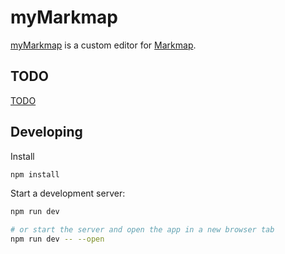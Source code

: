 # myMarkmap

[myMarkmap](https://mymarkmap.vercel.app/) is a custom editor for [Markmap](https://github.com/gera2ld/markmap).

## TODO

[TODO](https://github.com/eyssette/myMarkmap/projects/1)

## Developing

Install

```bash
npm install

```

Start a development server:

```bash
npm run dev

# or start the server and open the app in a new browser tab
npm run dev -- --open
```
